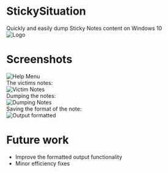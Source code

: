 # StickySituation
Quickly and easily dump Sticky Notes content on Windows 10 <br>
![Logo](https://github.com/sreenivasan/StickySituation/blob/master/screenshots/sticky.png)
# Screenshots
![Help Menu](https://github.com/sreenivasan/StickySituation/blob/master/screenshots/help.png) <br>
The victims notes: <br>
![Victim Notes](https://github.com/sreenivasan/StickySituation/blob/master/screenshots/notes.png) <br>
Dumping the notes: <br>
![Dumping Notes](https://github.com/sreenivasan/StickySituation/blob/master/screenshots/output.png) <br>
Saving the format of the note: <br>
![Output formatted](https://github.com/sreenivasan/StickySituation/blob/master/screenshots/output_formatted.png) <br>
# Future work
- Improve the formatted output functionality
- Minor efficiency fixes
